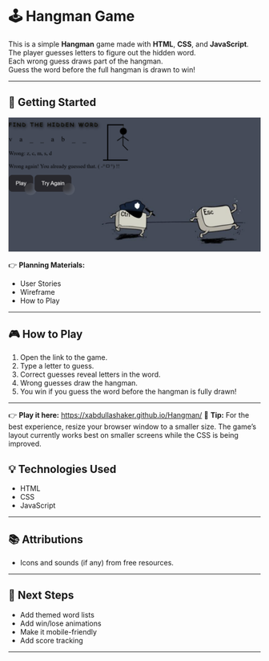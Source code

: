 

# 🕹️ Hangman Game

This is a simple **Hangman** game made with **HTML**, **CSS**, and **JavaScript**.  
The player guesses letters to figure out the hidden word.  
Each wrong guess draws part of the hangman.  
Guess the word before the full hangman is drawn to win!

---

## 🚀 Getting Started
![Hangman Screenshot](assets/schangman.png)


👉 **Planning Materials:**
- User Stories
- Wireframe
- How to Play

---

## 🎮 How to Play

1. Open the link to the game.  
2. Type a letter to guess.  
3. Correct guesses reveal letters in the word.  
4. Wrong guesses draw the hangman.  
5. You win if you guess the word before the hangman is fully drawn!

---
👉 **Play it here:** https://xabdullashaker.github.io/Hangman/
📏 **Tip:** For the best experience, resize your browser window to a smaller size. The game’s layout currently works best on smaller screens while the CSS is being improved.


## 💡 Technologies Used

- HTML
- CSS
- JavaScript

---

## 📚 Attributions

- Icons and sounds (if any) from free resources.

---

## 🚧 Next Steps

- Add themed word lists
- Add win/lose animations
- Make it mobile-friendly
- Add score tracking

---

